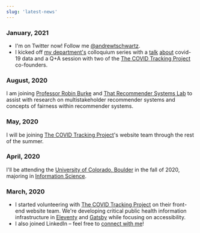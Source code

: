 ```yaml
---
slug: 'latest-news'
---
```


### January, 2021
* I'm on Twitter now! Follow me [@andrewtschwartz](https://twitter.com/andrewtschwartz).
* I kicked off [my department's](https://www.colorado.edu/cmci/infoscience) colloquium series with a [talk](https://twitter.com/neurdy/status/1352074959800197120) [about](https://twitter.com/palen/status/1352010423663431681) covid-19 data and a Q+A session with two of the [The COVID Tracking Project](covidtracking.com/) co-founders.

### August, 2020
I am joining [Professor Robin Burke](https://www.colorado.edu/cmci/people/college-leadership/robin-burke)
and [That Recommender Systems Lab](http://www.that-recsys-lab.net/) to assist
with research on multistakeholder recommender systems and concepts of fairness
within recommender systems.

### May, 2020

I will be joining [The COVID Tracking Project](covidtracking.com/)'s
website team through the rest of the summer.

### April, 2020

I'll be attending the [University of Colorado, Boulder](https://www.colorado.edu/)
in the fall of 2020, majoring in [Information Science](https://www.colorado.edu/cmci/infoscience).

### March, 2020

- I started volunteering with [The COVID Tracking Project](covidtracking.com/)
on their front-end website team. We're developing critical public health
information infrastructure in [Eleventy](https://www.11ty.dev/) and
[Gatsby](https://www.gatsbyjs.org) while focusing on accessibility.
- I also joined LinkedIn – feel free to
[connect with me](https://www.linkedin.com/in/andrewtschwartz/)!
